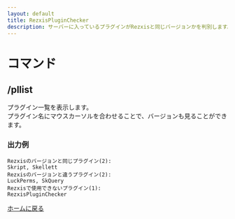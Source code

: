 ```yaml
---
layout: default
title: RezxisPluginChecker
description: サーバーに入っているプラグインがRezxisと同じバージョンかを判別します。
---
```

# コマンド
## /pllist
プラグイン一覧を表示します。  
プラグイン名にマウスカーソルを合わせることで、バージョンも見ることができます。
### 出力例
```
Rezxisのバージョンと同じプラグイン(2):
Skript, Skellett
Rezxisのバージョンと違うプラグイン(2):
LuckPerms, SkQuery
Rezxisで使用できないプラグイン(1):
RezxisPluginChecker
```


[ホームに戻る](https://iku55.github.io/RezxisPluginChecker/)
